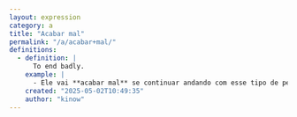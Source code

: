 ```yaml
---
layout: expression
category: a
title: "Acabar mal"
permalink: "/a/acabar+mal/"
definitions:
  - definition: |
      To end badly.
    example: |
      - Ele vai **acabar mal** se continuar andando com esse tipo de pessoa.
    created: "2025-05-02T10:49:35"
    author: "kinow"
---
```

